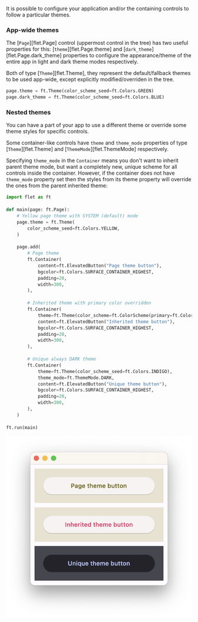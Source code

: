 It is possible to configure your application and/or the containing controls to follow a particular themes.

### App-wide themes

The [`Page`][flet.Page] control (uppermost control in the tree) has two useful properties for this: [`theme`][flet.Page.theme]
and [`dark_theme`][flet.Page.dark_theme] properties to configure the appearance/theme of the entire app in light and
dark theme modes respectively.

Both of type [`Theme`][flet.Theme], they represent the default/fallback themes to be used app-wide,
except explicitly modified/overriden in the tree.

```python
page.theme = ft.Theme(color_scheme_seed=ft.Colors.GREEN)
page.dark_theme = ft.Theme(color_scheme_seed=ft.Colors.BLUE)
```

### Nested themes

You can have a part of your app to use a different theme or override some theme styles for specific controls.

Some container-like controls have `theme` and `theme_mode` properties of type
[`Theme`][flet.Theme] and [`ThemeMode`][flet.ThemeMode] respectively.

Specifying `theme_mode` in the `Container` means you don't want to inherit parent theme mode,
but want a completely new, unique scheme for all controls inside the container.
However, if the container does not have `theme_mode` property set then the styles from its theme property
will override the ones from the parent inherited theme:

```python
import flet as ft

def main(page: ft.Page):
    # Yellow page theme with SYSTEM (default) mode
    page.theme = ft.Theme(
        color_scheme_seed=ft.Colors.YELLOW,
    )

    page.add(
        # Page theme
        ft.Container(
            content=ft.ElevatedButton("Page theme button"),
            bgcolor=ft.Colors.SURFACE_CONTAINER_HIGHEST,
            padding=20,
            width=300,
        ),

        # Inherited theme with primary color overridden
        ft.Container(
            theme=ft.Theme(color_scheme=ft.ColorScheme(primary=ft.Colors.PINK)),
            content=ft.ElevatedButton("Inherited theme button"),
            bgcolor=ft.Colors.SURFACE_CONTAINER_HIGHEST,
            padding=20,
            width=300,
        ),

        # Unique always DARK theme
        ft.Container(
            theme=ft.Theme(color_scheme_seed=ft.Colors.INDIGO),
            theme_mode=ft.ThemeMode.DARK,
            content=ft.ElevatedButton("Unique theme button"),
            bgcolor=ft.Colors.SURFACE_CONTAINER_HIGHEST,
            padding=20,
            width=300,
        ),
    )

ft.run(main)
```

![Nested themes](../assets/cookbook/theming/nested-themes.png)
